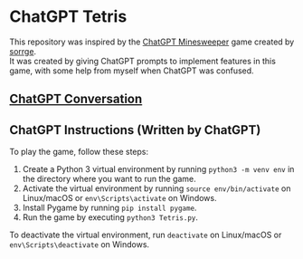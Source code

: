 # ChatGPT Tetris

This repository was inspired by the [ChatGPT Minesweeper](https://github.com/sorrge/ChatGPT_production) game created by [sorrge](https://github.com/sorrge).\
It was created by giving ChatGPT prompts to implement features in this game, with some help from myself when ChatGPT was confused.

## [ChatGPT Conversation](https://github.com/Dahmon/ChatGPT_Tetris/blob/main/CONVERSATION.md)

## ChatGPT Instructions (Written by ChatGPT)

To play the game, follow these steps:

1. Create a Python 3 virtual environment by running `python3 -m venv env` in the directory where you want to run the game.
2. Activate the virtual environment by running `source env/bin/activate` on Linux/macOS or `env\Scripts\activate` on Windows.
3. Install Pygame by running `pip install pygame`.
4. Run the game by executing `python3 Tetris.py`.

To deactivate the virtual environment, run `deactivate` on Linux/macOS or `env\Scripts\deactivate` on Windows.

